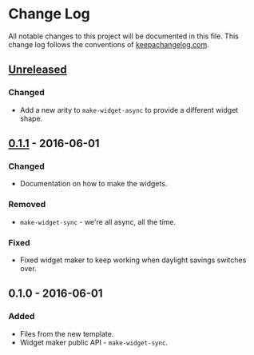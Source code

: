 # Change Log
All notable changes to this project will be documented in this file. This change log follows the conventions of [keepachangelog.com](http://keepachangelog.com/).

## [Unreleased]
### Changed
- Add a new arity to `make-widget-async` to provide a different widget shape.

## [0.1.1] - 2016-06-01
### Changed
- Documentation on how to make the widgets.

### Removed
- `make-widget-sync` - we're all async, all the time.

### Fixed
- Fixed widget maker to keep working when daylight savings switches over.

## 0.1.0 - 2016-06-01
### Added
- Files from the new template.
- Widget maker public API - `make-widget-sync`.

[Unreleased]: https://github.com/your-name/googleplay-download/compare/0.1.1...HEAD
[0.1.1]: https://github.com/your-name/googleplay-download/compare/0.1.0...0.1.1
